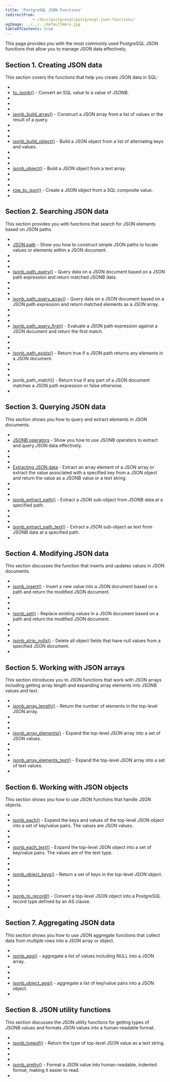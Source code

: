 ```yaml
---
title: 'PostgreSQL JSON Functions'
redirectFrom: 
            - /docs/postgresql/postgresql-json-functions/
ogImage: ../../../defaultHero.jpg
tableOfContents: true
---
```



This page provides you with the most commonly used PostgreSQL JSON functions that allow you to manage JSON data effectively.







## Section 1. Creating JSON data





This section covers the functions that help you create JSON data in SQL:





- 
- [to_jsonb()](https://www.postgresqltutorial.com/postgresql-json-functions/postgresql-to_jsonb/) - Convert an SQL value to a value of JSONB.
- 
-
- 
- [jsonb_build_array()](https://www.postgresqltutorial.com/postgresql-json-functions/postgresql-jsonb_build_array/) - Construct a JSON array from a list of values or the result of a query.
- 
-
- 
- [jsonb_build_object()](https://www.postgresqltutorial.com/postgresql-json-functions/postgresql-jsonb_build_object/) - Build a JSON object from a list of alternating keys and values.
- 
-
- 
- [jsonb_object()](https://www.postgresqltutorial.com/postgresql-json-functions/postgresql-jsonb_object/) - Build a JSON object from a text array.
- 
-
- 
- [row_to_json()](https://www.postgresqltutorial.com/postgresql-json-functions/postgresql-row_to_json/) - Create a JSON object from a SQL composite value.
- 









## Section 2. Searching JSON data





This section provides you with functions that search for JSON elements based on JSON paths.





- 
- [JSON path](https://www.postgresqltutorial.com/postgresql-json-functions/postgresql-json-path/) - Show you how to construct simple JSON paths to locate values or elements within a JSON document.
- 
-
- 
- [jsonb_path_query()](https://www.postgresqltutorial.com/postgresql-json-functions/postgresql-jsonb_path_query/) - Query data on a JSON document based on a JSON path expression and return matched JSONB data.
- 
-
- 
- [jsonb_path_query_array()](https://www.postgresqltutorial.com/postgresql-json-functions/postgresql-jsonb_path_query_array/) - Query data on a JSON document based on a JSON path expression and return matched elements as a JSON array.
- 
-
- 
- [jsonb_path_query_first()](https://www.postgresqltutorial.com/postgresql-json-functions/postgresql-jsonb_path_query_first/) - Evaluate a JSON path expression against a JSON document and return the first match.
- 
-
- 
- [jsonb_path_exists()](https://www.postgresqltutorial.com/postgresql-json-functions/postgresql-jsonb_path_exists/) - Return true if a JSON path returns any elements in a JSON document.
- 
-
- 
- jsonb_path_match() - Return true if any part of a JSON document matches a JSON path expression or false otherwise.
- 









## Section 3. Querying JSON data





This section shows you how to query and extract elements in JSON documents.





- 
- [JSONB operators](https://www.postgresqltutorial.com/postgresql-json-functions/postgresql-jsonb-operators/) - Show you how to use JSONB operators to extract and query JSON data effectively.
- 
-
- 
- [Extracting JSON data](https://www.postgresqltutorial.com/postgresql-json-functions/postgresql-json-extract/) - Extract an array element of a JSON array or extract the value associated with a specified key from a JSON object and return the value as a JSONB value or a text string.
- 
-
- 
- [jsonb_extract_path()](https://www.postgresqltutorial.com/postgresql-json-functions/postgresql-jsonb_extract_path/) - Extract a JSON sub-object from JSONB data at a specified path.
- 
-
- 
- [jsonb_extract_path_text()](https://www.postgresqltutorial.com/postgresql-json-functions/postgresql-jsonb_extract_path_text/) - Extract a JSON sub-object as text from JSONB data at a specified path.
- 









## Section 4. Modifying JSON data





This section discusses the function that inserts and updates values in JSON documents.





- 
- [jsonb_insert()](https://www.postgresqltutorial.com/postgresql-json-functions/postgresql-jsonb_insert/) - Insert a new value into a JSON document based on a path and return the modified JSON document.
- 
-
- 
- [jsonb_set()](https://www.postgresqltutorial.com/postgresql-json-functions/postgresql-jsonb_set/) - Replace existing values in a JSON document based on a path and return the modified JSON document.
- 
-
- 
- [jsonb_strip_nulls()](https://www.postgresqltutorial.com/postgresql-json-functions/postgresql-jsonb_strip_nulls/) - Delete all object fields that have null values from a specified JSON document.
- 









## Section 5. Working with JSON arrays





This section introduces you to JSON functions that work with JSON arrays including getting array length and expanding array elements into JSONB values and text.





- 
- [jsonb_array_length()](https://www.postgresqltutorial.com/postgresql-json-functions/postgresql-jsonb_array_length/) - Return the number of elements in the top-level JSON array.
- 
-
- 
- [jsonb_array_elements()](https://www.postgresqltutorial.com/postgresql-json-functions/postgresql-jsonb_array_elements/) - Expand the top-level JSON array into a set of JSON values.
- 
-
- 
- [jsonb_array_elements_text()](https://www.postgresqltutorial.com/postgresql-json-functions/postgresql-jsonb_array_elements_text/) - Expand the top-level JSON array into a set of text values.
- 









## Section 6. Working with JSON objects





This section shows you how to use JSON functions that handle JSON objects.





- 
- [jsonb_each()](https://www.postgresqltutorial.com/postgresql-json-functions/postgresql-jsonb_each/) - Expand the keys and values of the top-level JSON object into a set of key/value pairs. The values are JSON values.
- 
-
- 
- [jsonb_each_text()](https://www.postgresqltutorial.com/postgresql-json-functions/postgresql-jsonb_each_text/) - Expand the top-level JSON object into a set of key/value pairs. The values are of the text type.
- 
-
- 
- [jsonb_object_keys()](https://www.postgresqltutorial.com/postgresql-json-functions/postgresql-jsonb_object_keys/) - Return a set of keys in the top-level JSON object.
- 
-
- 
- [jsonb_to_record()](https://www.postgresqltutorial.com/postgresql-json-functions/postgresql-jsonb_to_record/) - Convert a top-level JSON object into a PostgreSQL record type defined by an AS clause.
- 









## Section 7. Aggregating JSON data





This section shows you how to use JSON aggregate functions that collect data from multiple rows into a JSON array or object.





- 
- [jsonb_agg()](https://www.postgresqltutorial.com/postgresql-json-functions/postgresql-jsonb_agg/) - aggregate a list of values including NULL into a JSON array.
- 
-
- 
- [jsonb_object_agg()](https://www.postgresqltutorial.com/postgresql-json-functions/postgresql-jsonb_object_agg/) - aggregate a list of key/value pairs into a JSON object.
- 









## Section 8. JSON utility functions





This section discusses the JSON utility functions for getting types of JSONB values and formats JSON values into a human-readable format.





- 
- [jsonb_typeof()](https://www.postgresqltutorial.com/postgresql-json-functions/postgresql-jsonb_typeof/) - Return the type of top-level JSON value as a text string.
- 
-
- 
- [jsonb_pretty()](https://www.postgresqltutorial.com/postgresql-json-functions/postgresql-jsonb_pretty/) - Format a JSON value into human-readable, indented format, making it easier to read.
- 




